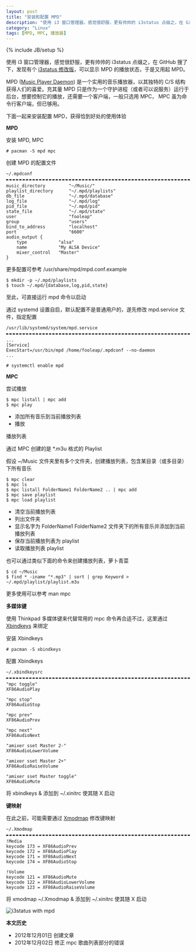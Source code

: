 ```yaml
---
layout: post
title: "安装和配置 MPD"
description: "使用 i3 窗口管理器，感觉很舒服，更有帅帅的 i3status 点缀之，在 GitHub 搜了下，发现有个 i3status 修改版，可以显示 MPD 的播放状态，于是又用起 MPD。"
category: "Linux"
tags: [MPD, MPC, 播放器]
---
```

{% include JB/setup %}

使用 i3 窗口管理器，感觉很舒服，更有帅帅的 i3status 点缀之，在 GitHub 搜了下，发现有个 [i3status 修改版](https://github.com/Gravemind/i3status)，可以显示 MPD 的播放状态，于是又用起 MPD。

MPD ([Music Player Daemon](https://wiki.archlinux.org/index.php/Music_Player_Daemon)) 是一个实用的音乐播放器，以其独特的 C/S 结构获得人们的喜爱。充其量 MPD 只是作为一个守护进程（或者可以说服务）运行于后台，想要控制它的播放，还需要一个客户端，一般只选用 MPC， MPC 虽为命令行客户端，但已够用。

下面一起来安装配置 MPD，获得恰到好处的使用体验

**MPD**

安装 MPD, MPC

    # pacman -S mpd mpc

创建 MPD 的配置文件

<pre style="margin-bottom: 0; border-bottom:none; padding-bottom:8px;"><code>~/.mpdconf</code></pre>
<pre style="margin-top: 0; border-top-style:dashed; padding-top:8px;"><code>music_directory         "~/Music/"
playlist_directory      "~/.mpd/playlists"
db_file                 "~/.mpd/database"
log_file                "~/.mpd/log"
pid_file                "~/.mpd/pid"
state_file              "~/.mpd/state"
user                    "fooleap"
group                   "users"
bind_to_address         "localhost"
port                    "6600"
audio_output {
	type            "alsa"
	name            "My ALSA Device"
	mixer_control   "Master"
}</code></pre>

更多配置可参考 /usr/share/mpd/mpd.conf.example

    $ mkdir -p ~/.mpd/playlists
    $ touch ~/.mpd/{database,log,pid,state}

至此，可直接运行 mpd 命令以启动

通过 systemd 设置自启，默认配置不是普通用户的，遂先修改 mpd.service 文件，指定配置

<pre style="margin-bottom: 0; border-bottom:none; padding-bottom:8px;"><code>/usr/lib/systemd/system/mpd.service</code></pre>
<pre style="margin-top: 0; border-top-style:dashed; padding-top:8px;"><code>...
[Service]
ExecStart=/usr/bin/mpd /home/fooleap/.mpdconf --no-daemon
...</code></pre>

    # systemctl enable mpd

**MPC**

尝试播放

    $ mpc listall | mpc add
    $ mpc play

<ul>
<li>添加所有音乐到当前播放列表</li>
<li>播放</li>
</ul>

播放列表

通过 MPC 创建的是 \*.m3u 格式的 Playlist

假设 ~/Music 文件夹里有多个文件夹，创建播放列表，包含某目录（或多目录）下所有音乐

    $ mpc clear
    $ mpc ls
    $ mpc listall FolderName1 FolderName2 .. | mpc add
    $ mpc save playlist
    $ mpc load playlist

<ul>
<li>清空当前播放列表</li>
<li>列出文件夹</li>
<li>显示名字为 FolderName1 FolderName2 文件夹下的所有音乐并添加到当前播放列表</li>
<li>保存当前播放列表为 playlist</li>
<li>读取播放列表 playlist</li>
</ul>

也可以通过类似下面的命令来创建播放列表，萝卜青菜

    $ cd ~/Music
    $ find * -iname "*.mp3" | sort | grep Keyword > ~/.mpd/playlist/playlist.m3u

更多使用可以参考 man mpc

**多媒体键**

使用 Thinkpad 多媒体键来代替常用的 mpc 命令再合适不过，这里通过 [Xbindkeys](https://wiki.archlinux.org/index.php/Xbindkeys) 来绑定

安装 Xbindkeys

    # pacman -S xbindkeys

配置 Xbindkeys

<pre style="margin-bottom: 0; border-bottom:none; padding-bottom:8px;"><code>~/.xbindkeysrc</code></pre>
<pre style="margin-top: 0; border-top-style:dashed; padding-top:8px;"><code>"mpc toggle"
XF86AudioPlay

"mpc stop"
XF86AudioStop

"mpc prev"
XF86AudioPrev

"mpc next"
XF86AudioNext

"amixer sset Master 2-"
XF86AudioLowerVolume

"amixer sset Master 2+"
XF86AudioRaiseVolume

"amixer sset Master toggle"
XF86AudioMute</code></pre>

将 xbindkeys & 添加到 ~/.xinitrc 使其随 X 启动

**键映射**

在此之前，可能需要通过 [Xmodmap](https://wiki.archlinux.org/index.php/Xmodmap) 修改键映射

<pre style="margin-bottom: 0; border-bottom:none; padding-bottom:8px;"><code>~/.Xmodmap</code></pre>
<pre style="margin-top: 0; border-top-style:dashed; padding-top:8px;"><code>!Media
keycode 173 = XF86AudioPrev
keycode 172 = XF86AudioPlay
keycode 171 = XF86AudioNext
keycode 174 = XF86AudioStop

!Volume
keycode 121 = XF86AudioMute
keycode 122 = XF86AudioLowerVolume
keycode 123 = XF86AudioRaiseVolume</code></pre>

将 xmodmap ~/.Xmodmap & 添加到 ~/.xinitrc 使其随 X 启动

![i3status with mpd](http://pic.yupoo.com/fooleap_v/CsoTzarg/pbFZZ.png)

**本文历史**

* 2012年12月01日 创建文章
* 2012年12月02日 修正 mpc 歌曲列表部分的错误
